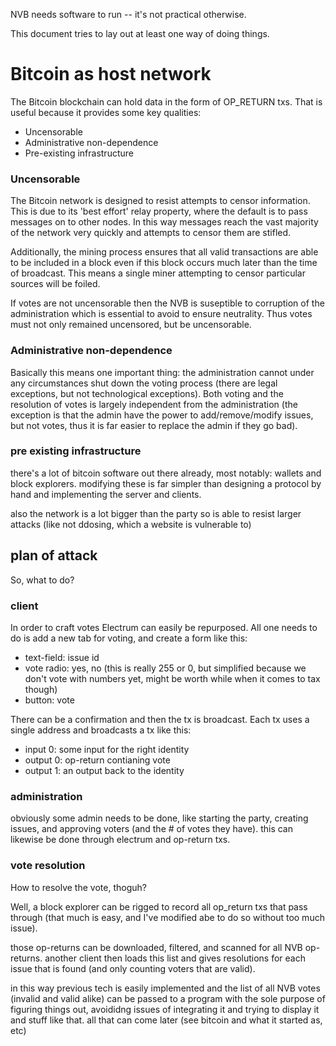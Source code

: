NVB needs software to run -- it's not practical otherwise. 

This document tries to lay out at least one way of doing things.

# Bitcoin as host network

The Bitcoin blockchain can hold data in the form of OP_RETURN txs. That is useful because it provides some key qualities:

* Uncensorable
* Administrative non-dependence
* Pre-existing infrastructure

### Uncensorable

The Bitcoin network is designed to resist attempts to censor information. This is due to its 'best effort' relay property, where the default is to pass messages on to other nodes. In this way messages reach the vast majority of the network very quickly and attempts to censor them are stifled.

Additionally, the mining process ensures that all valid transactions are able to be included in a block even if this block occurs much later than the time of broadcast. This means a single miner attempting to censor particular sources will be foiled.

If votes are not uncensorable then the NVB is suseptible to corruption of the administration which is essential to avoid to ensure neutrality. Thus votes must not only remained uncensored, but be uncensorable.

### Administrative non-dependence

Basically this means one important thing: the administration cannot under any circumstances shut down the voting process (there are legal exceptions, but not technological exceptions). Both voting and the resolution of votes is largely independent from the administration (the exception is that the admin have the power to add/remove/modify issues, but not votes, thus it is far easier to replace the admin if they go bad).

### pre existing infrastructure

there's a lot of bitcoin software out there already, most notably: wallets and block explorers. modifying these is far simpler than designing a protocol by hand and implementing the server and clients.

also the network is a lot bigger than the party so is able to resist larger attacks (like not ddosing, which a website is vulnerable to)

## plan of attack

So, what to do?

### client

In order to craft votes Electrum can easily be repurposed. All one needs to do is add a new tab for voting, and create a form like this:

* text-field: issue id
* vote radio: yes, no (this is really 255 or 0, but simplified because we don't vote with numbers yet, might be worth while when it comes to tax though)
* button: vote

There can be a confirmation and then the tx is broadcast. Each tx uses a single address and broadcasts a tx like this:

* input 0: some input for the right identity
* output 0: op-return contianing vote
* output 1: an output back to the identity

### administration

obviously some admin needs to be done, like starting the party, creating issues, and approving voters (and the # of votes they have). this can likewise be done through electrum and op-return txs.

### vote resolution

How to resolve the vote, thoguh?

Well, a block explorer can be rigged to record all op_return txs that pass through (that much is easy, and I've modified abe to do so without too much issue).

those op-returns can be downloaded, filtered, and scanned for all NVB op-returns. another client then loads this list and gives resolutions for each issue that is found (and only counting voters that are valid).

in this way previous tech is easily implemented and the list of all NVB votes (invalid and valid alike) can be passed to a program with the sole purpose of figuring things out, avoididng issues of integrating it and trying to display it and stuff like that. all that can come later (see bitcoin and what it started as, etc)



